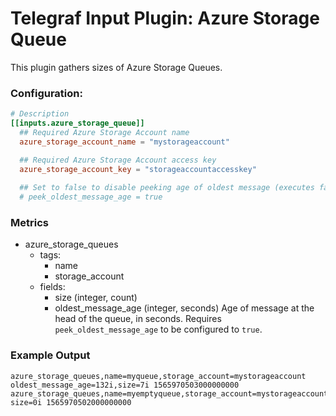 # Telegraf Input Plugin: Azure Storage Queue

This plugin gathers sizes of Azure Storage Queues.

### Configuration:

```toml
# Description
[[inputs.azure_storage_queue]]
  ## Required Azure Storage Account name
  azure_storage_account_name = "mystorageaccount"

  ## Required Azure Storage Account access key
  azure_storage_account_key = "storageaccountaccesskey"
  
  ## Set to false to disable peeking age of oldest message (executes faster)
  # peek_oldest_message_age = true
```

### Metrics
- azure_storage_queues
  - tags:
    - name
    - storage_account
  - fields:
    - size (integer, count)
    - oldest_message_age (integer, seconds) Age of message at the head of the queue, in seconds.
      Requires `peek_oldest_message_age` to be configured to `true`.
      
### Example Output

```
azure_storage_queues,name=myqueue,storage_account=mystorageaccount oldest_message_age=132i,size=7i 1565970503000000000
azure_storage_queues,name=myemptyqueue,storage_account=mystorageaccount size=0i 1565970502000000000
```